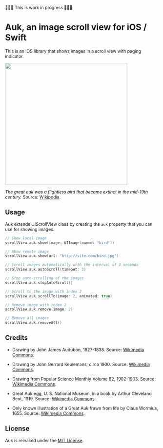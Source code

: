 🔨🔨🔨 This is work in progress 🔨🔨🔨


# Auk, an image scroll view for iOS / Swift

This is an iOS library that shows images in a scroll view with paging indicator.

<img src='https://raw.githubusercontent.com/evgenyneu/Auk/master/Graphics/Drawings/Great_auk_with_juvenile.jpg' width='400'>

*The great auk was a flightless bird that became extinct in the mid-19th century.*
Source: [Wikipedia](https://en.wikipedia.org/wiki/Great_auk).

## Usage

Auk extends UIScrollView class by creating the `auk` property that you can use for showing images.

```Swift
// Show local image
scrollView.auk.show(image: UIImage(named: "bird"))

// Show remote image
scrollView.auk.show(url: "http://site.com/bird.jpg")

// Scroll images automatically with the interval of 3 seconds
scrollView.auk.autoScroll(timeout: 3)

// Stop auto-scrolling of the images
scrollView.auk.stopAutoScroll()

// Scroll to the image with index 2
scrollView.auk.scrollTo(image: 2, animated: true)

// Remove image with index 2
scrollView.auk.remove(image: 2)

// Remove all images
scrollView.auk.removeAll()
```


## Credits

* Drawing by John James Audubon, 1827-1838. Source: [Wikimedia Commons](https://commons.wikimedia.org/wiki/File:341_Great_Auk.jpg).

* Drawing by John Gerrard Keulemans, circa 1900. Source: [Wikimedia Commons](https://commons.wikimedia.org/wiki/File:Great_auk_with_juvenile.jpg).

* Drawing from Popular Science Monthly Volume 62, 1902-1903. Source: [Wikimedia Commons](https://commons.wikimedia.org/wiki/File:PSM_V62_D510_The_great_auk.png).

* Great Auk egg, U. S. National Museum, in a book by Arthur Cleveland Bent, 1919. Source: [Wikimedia Commons](https://commons.wikimedia.org/wiki/File:Great_Auk_Egg_Bent.jpg).

* Only known illustration of a Great Auk frawn from life by Olaus Wormius, 1655. Source: [Wikimedia Commons](https://commons.wikimedia.org/wiki/File:Wormius%27_Great_Auk.jpg).




## License

Auk is released under the [MIT License](LICENSE).
